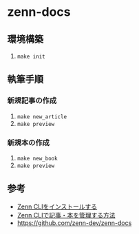 # zenn-docs

## 環境構築

1. `make init`

## 執筆手順

### 新規記事の作成

1. `make new_article`
2. `make preview`

### 新規本の作成

1. `make new_book`
2. `make preview`

## 参考
- [Zenn CLIをインストールする](https://zenn.dev/zenn/articles/install-zenn-cli)
- [Zenn CLIで記事・本を管理する方法](https://zenn.dev/zenn/articles/zenn-cli-guide)
- https://github.com/zenn-dev/zenn-docs
